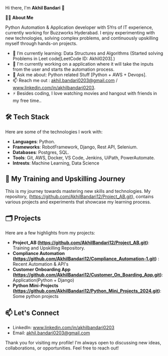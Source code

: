 Hi there, I'm **Akhil Bandari** 👋


 👨‍💻 **About Me**

Python Automation & Application developer with 5Yrs of IT experience, currently working for Buzzworks Hyderabad.
I enjoy experimenting with new technologies, solving complex problems, and continuously upskilling myself through hands-on projects.

- 🌱 I’m currently learning: Data Structures and Algorithms (Started solving Problems in Leet code[LeetCode ID: Akhil0203].)
- 💼 I'm currently working on a application where it will take the inputs from the user and starts the automation process.
- 💬 Ask me about: Python related Stuff [Python + AWS + Devops].
- 📫 Reach me out : akhil.bandari0203@gmail.com / www.linkedin.com/in/akhilbandari0203.
- ⚡ Besides coding, I love watching movies and hangout with friends in my free time..

## 🛠️ Tech Stack

Here are some of the technologies I work with:

- **Languages**: Python.
- **Frameworks**: RobotFramework, Django, Rest API, Selenium.
- **Databases**: Postgres, SQL.
- **Tools**: Git, AWS, Docker, VS Code, Jenkins, UiPath, PowerAutomate.
- **Intrests**: Machine Learning, Data Science

## 🚀 My Training and Upskilling Journey

This is my journey towards mastering new skills and technologies. My repository, (https://github.com/AkhilBandari12/Project_AB.git), contains various projects and experiments that showcase my learning process.

## 🗂️ Projects

Here are a few highlights from my projects:

- **Project_AB (https://github.com/AkhilBandari12/Project_AB.git)**: Training and Upskilling Repository.
- **Compliance Automation (https://github.com/AkhilBandari12/Compliance_Automation-1.git)** : Recent Automation & API's
- **Customer Onboarding App (https://github.com/AkhilBandari12/Customer_On_Boarding_App.git)**: Application(Python + Django)
- **Python Mini-Projects (https://github.com/AkhilBandari12/Python_Mini_Projects_2024.git)**: Some python projects
 


## 📫 Let's Connect

- LinkedIn: www.linkedin.com/in/akhilbandari0203
- Email: akhil.bandari0203@gmail.com

Thank you for visiting my profile! I'm always open to discussing new ideas, collaborations, or opportunities. Feel free to reach out!


